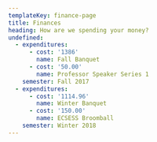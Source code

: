 ```yaml
---
templateKey: finance-page
title: Finances
heading: How are we spending your money?
undefined:
  - expenditures:
      - cost: '1386'
        name: Fall Banquet
      - cost: '50.00'
        name: Professor Speaker Series 1
    semester: Fall 2017
  - expenditures:
      - cost: '1114.96'
        name: Winter Banquet
      - cost: '150.00'
        name: ECSESS Broomball
    semester: Winter 2018
---
```


